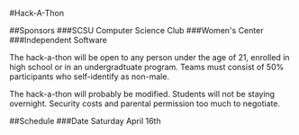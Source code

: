 #Hack-A-Thon


##Sponsors
###SCSU Computer Science Club
###Women's Center
###Independent Software

The hack-a-thon will be open to any person under the age of 21, enrolled in high school or in an undergradtuate program. Teams must consist of 50% participants who self-identify as non-male.

The hack-a-thon will probably be modified. Students will not be staying overnight. Security costs and parental permission too much to negotiate.

##Schedule
###Date Saturday April 16th
